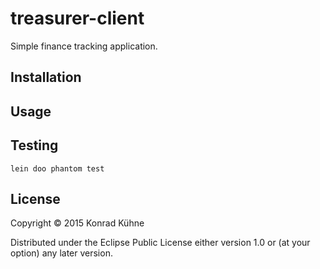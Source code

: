 # treasurer-client

Simple finance tracking application.

## Installation


## Usage


## Testing

`lein doo phantom test`

## License

Copyright © 2015 Konrad Kühne

Distributed under the Eclipse Public License either version 1.0 or (at
your option) any later version.
